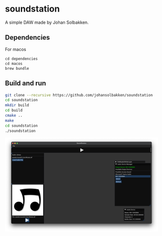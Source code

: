 # soundstation

A simple DAW made by Johan Solbakken.

## Dependencies
For macos
~~~
cd dependencies
cd macos
brew bundle
~~~

## Build and run

~~~bash
git clone --recursive https://github.com/johansolbakken/soundstation
cd soundstation
mkdir build
cd build
cmake ..
make
cd soundstation
./soundstation
~~~

![](images/v3.png)